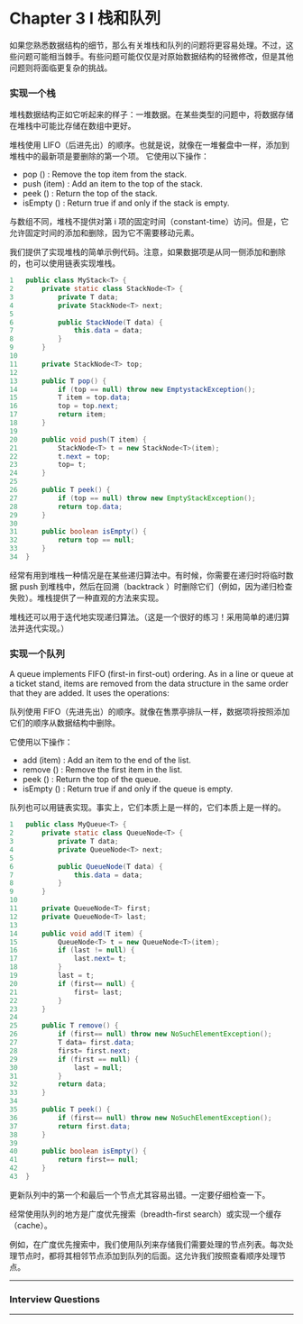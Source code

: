 # Chapter 3 I 栈和队列

如果您熟悉数据结构的细节，那么有关堆栈和队列的问题将更容易处理。不过，这些问题可能相当棘手。有些问题可能仅仅是对原始数据结构的轻微修改，但是其他问题则将面临更复杂的挑战。

### 实现一个栈

堆栈数据结构正如它听起来的样子：一堆数据。在某些类型的问题中，将数据存储在堆栈中可能比存储在数组中更好。

堆栈使用 LIFO（后进先出）的顺序。也就是说，就像在一堆餐盘中一样，添加到堆栈中的最新项是要删除的第一个项。
它使用以下操作：

- pop () : Remove the top item from the stack.
- push (item) : Add an item to the top of the stack.
- peek () : Return the top of the stack.
- isEmpty () : Return true if and only if the stack is empty.

与数组不同，堆栈不提供对第 i 项的固定时间（constant-time）访问。但是，它允许固定时间的添加和删除，因为它不需要移动元素。

我们提供了实现堆栈的简单示例代码。注意，如果数据项是从同一侧添加和删除的，也可以使用链表实现堆栈。

```java
1 	public class MyStack<T> {
2 		private static class StackNode<T> {
3 			private T data;
4 			private StackNode<T> next;
5
6 			public StackNode(T data) {
7 				this.data = data;
8 			}
9 		}
10
11 		private StackNode<T> top;
12
13 		public T pop() {
14 			if (top == null) throw new EmptystackException();
15 			T item = top.data;
16 			top = top.next;
17 			return item;
18 		}
19
20 		public void push(T item) {
21 			StackNode<T> t = new StackNode<T>(item);
22 			t.next = top;
23 			top= t;
24 		}
25
26 		public T peek() {
27 			if (top == null) throw new EmptyStackException();
28 			return top.data;
29 		}
30
31 		public boolean isEmpty() {
32 			return top == null;
33 		}
34 	}
```

经常有用到堆栈一种情况是在某些递归算法中。有时候，你需要在递归时将临时数据 push 到堆栈中，然后在回溯（backtrack ）时删除它们（例如，因为递归检查失败）。堆栈提供了一种直观的方法来实现。

堆栈还可以用于迭代地实现递归算法。（这是一个很好的练习！采用简单的递归算法并迭代实现。）

### 实现一个队列

A queue implements FIFO (first-in first-out) ordering. As in a line or queue at a ticket stand, items are removed from the data structure in the same order that they are added.
It uses the operations:

队列使用 FIFO（先进先出）的顺序。就像在售票亭排队一样，数据项将按照添加它们的顺序从数据结构中删除。

它使用以下操作：

- add (item) : Add an item to the end of the list.
- remove () : Remove the first item in the list.
- peek () : Return the top of the queue.
- isEmpty () : Return true if and only if the queue is empty.

队列也可以用链表实现。事实上，它们本质上是一样的，它们本质上是一样的。

```java
1 	public class MyQueue<T> {
2 		private static class QueueNode<T> {
3 			private T data;
4 			private QueueNode<T> next;
5
6 			public QueueNode(T data) {
7 				this.data = data;
8 			}
9 		}
10
11 		private QueueNode<T> first;
12 		private QueueNode<T> last;
13
14 		public void add(T item) {
15 			QueueNode<T> t = new QueueNode<T>(item);
16 			if (last != null) {
17 				last.next= t;
18 			}
19 			last = t;
20 			if (first== null) {
21 				first= last;
22 			}
23 		}
24
25 		public T remove() {
26 			if (first== null) throw new NoSuchElementException();
27 			T data= first.data;
28 			first= first.next;
29 			if (first == null) {
30 				last = null;
31 			}
32 			return data;
33 		}
34
35 		public T peek() {
36 			if (first== null) throw new NoSuchElementException();
37 			return first.data;
38 		}
39
40 		public boolean isEmpty() {
41 			return first== null;
42 		}
43 	}
```

更新队列中的第一个和最后一个节点尤其容易出错。一定要仔细检查一下。

经常使用队列的地方是广度优先搜索（breadth-first search）或实现一个缓存（cache）。

例如，在广度优先搜索中，我们使用队列来存储我们需要处理的节点列表。每次处理节点时，都将其相邻节点添加到队列的后面。这允许我们按照查看顺序处理节点。

------

### Interview Questions

------



